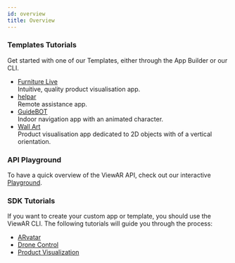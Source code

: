 ```yaml
---
id: overview
title: Overview
---
```


### Templates Tutorials

Get started with one of our Templates, either through the App Builder or our CLI.

- [Furniture Live](/docs/tutorials/furniture_live/about)  
  Intuitive, quality product visualisation app.
- [helpar](/docs/tutorials/helpar/about)  
  Remote assistance app.
- [GuideBOT](/docs/tutorials/guidebot/indoor-navigation.md)  
  Indoor navigation app with an animated character.
- [Wall Art](/docs/tutorials/wallart/about)  
  Product visualisation app dedicated to 2D objects with of a vertical orientation.

### API Playground

To have a quick overview of the ViewAR API, check out our interactive [Playground](https://webversion.viewar.com/com.viewar.apitutorial/100/).

### SDK Tutorials

If you want to create your custom app or template, you should use the ViewAR CLI.
The following tutorials will guide you through the process:

- [ARvatar](/tutorials/arvatar/arvatar-app-creation.md)
- [Drone Control](/docs/tutorials/arvatar/drone.md)
- [Product Visualization](/tutorials/react/create-your-first-ar-app.md)
